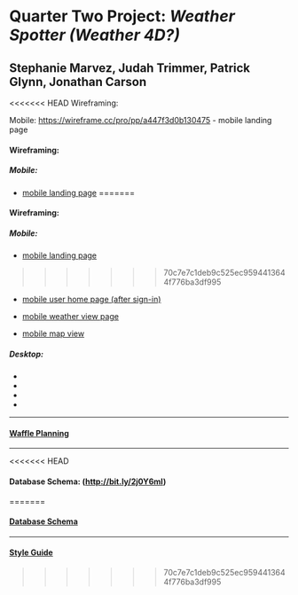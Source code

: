 # Quarter Two Project: *Weather Spotter (Weather 4D?)*
## Stephanie Marvez, Judah Trimmer, Patrick Glynn, Jonathan Carson


<<<<<<< HEAD
Wireframing:

Mobile:
https://wireframe.cc/pro/pp/a447f3d0b130475 - mobile landing page

#### Wireframing:

##### Mobile:

- [mobile landing page](https://wireframe.cc/pro/pp/a447f3d0b130475)
=======
#### Wireframing:

##### Mobile:

- [mobile landing page](https://wireframe.cc/pro/pp/8c94e6601130480)
>>>>>>> 70c7e7c1deb9c525ec9594413644f776ba3df995

- [mobile user home page (after sign-in)](https://wireframe.cc/pro/pp/db21c6bfa130481)

- [mobile weather view page](https://wireframe.cc/pro/pp/db21c6bfa130481#foipdara)

- [mobile map view](https://wireframe.cc/pro/pp/5bc32ed9e130486#1)

##### Desktop:

-

-

-

-

----
#### [Waffle Planning](https://waffle.io/Carsonjd/quarter-2-project)
----
<<<<<<< HEAD
#### Database Schema: (http://bit.ly/2j0Y6ml)
=======

#### [Database Schema](http://bit.ly/2j0Y6ml)
----
#### [Style Guide](https://viljamisdesign.com/styleguide/)
>>>>>>> 70c7e7c1deb9c525ec9594413644f776ba3df995
